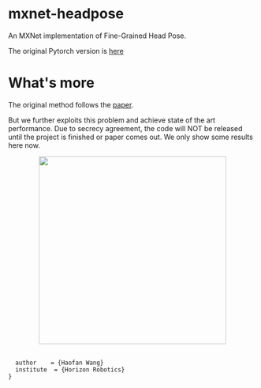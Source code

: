 # mxnet-headpose
An MXNet implementation of Fine-Grained Head Pose.

The original Pytorch version is [here](https://github.com/natanielruiz/deep-head-pose)

# What's more
The original method follows the [paper](https://arxiv.org/abs/1710.00925).

But we further exploits this problem and achieve state of the art performance. Due to secrecy agreement, the code will NOT be released until the project is finished or paper comes out. We only show some results here now.

<div align="center">
  <img src="https://github.com/haofanwang/mxnet-headpose/blob/master/example.jpg" width="380"><br><br>
</div>


```
  author    = {Haofan Wang}
  institute  = {Horizon Robotics}
}
```
